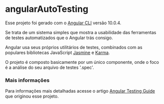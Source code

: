 # angularAutoTesting

Esse projeto foi gerado com o [Angular CLI](https://github.com/angular/angular-cli) versão 10.0.4.

Se trata de um sistema simples que mostra a usabilidade das ferramentas de testes automatizados que o Angular trás consigo.

Angular usa seus próprios utilitários de testes, combinados com as populares bibliotecas JavaScript [Jasmine](https://jasmine.github.io/) e [Karma](https://github.com/karma-runner/karma).

O projeto é composto basicamente por um único componente, onde o foco é a análise do seu arquivo de testes '.spec'.

### Mais informações

Para informações mais detalhadas acesse o artigo [Angular Testing Guide](https://fireship.io/lessons/angular-testing-guide-including-firebase/) que originou esse projeto.


